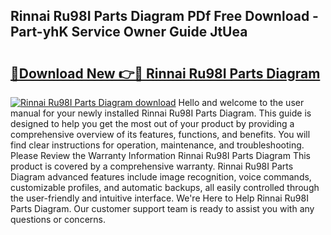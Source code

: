 ## Rinnai Ru98I Parts Diagram PDf Free Download - Part-yhK Service Owner Guide JtUea

# <h2><a href="http://dfifq4.blite.top/?on=Rinnai+Ru98I+Parts+Diagram">🔗Download New 👉🔴 Rinnai Ru98I Parts Diagram</a></h2>

[![Rinnai Ru98I Parts Diagram download](https://i.imgur.com/lujVjoI.png)](http://dfifq4.blite.top/?on=Rinnai+Ru98I+Parts+Diagram)
Hello and welcome to the user manual for your newly installed Rinnai Ru98I Parts Diagram. This guide is designed to help you get the most out of your product by providing a comprehensive overview of its features, functions, and benefits. You will find clear instructions for operation, maintenance, and troubleshooting. Please Review the Warranty Information Rinnai Ru98I Parts Diagram This product is covered by a comprehensive warranty. Rinnai Ru98I Parts Diagram advanced features include image recognition, voice commands, customizable profiles, and automatic backups, all easily controlled through the user-friendly and intuitive interface. We're Here to Help Rinnai Ru98I Parts Diagram. Our customer support team is ready to assist you with any questions or concerns.
